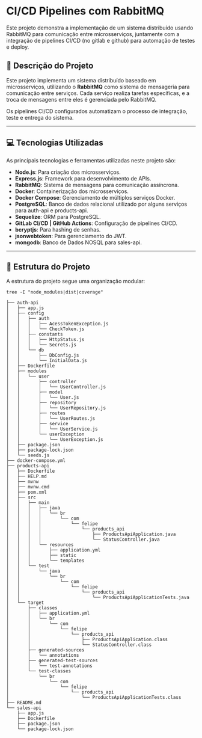 # CI/CD Pipelines com RabbitMQ

Este projeto demonstra a implementação de um sistema distribuído usando RabbitMQ para comunicação entre microsserviços, juntamente com a integração de pipelines CI/CD (no gitlab e github) para automação de testes e deploy.

## 📖 Descrição do Projeto

Este projeto implementa um sistema distribuído baseado em microsserviços, utilizando o **RabbitMQ** como sistema de mensageria para comunicação entre serviços. Cada serviço realiza tarefas específicas, e a troca de mensagens entre eles é gerenciada pelo RabbitMQ.

Os pipelines CI/CD configurados automatizam o processo de integração, teste e entrega do sistema.

---

## 💻 Tecnologias Utilizadas

As principais tecnologias e ferramentas utilizadas neste projeto são:

- **Node.js**: Para criação dos microsserviços.
- **Express.js**: Framework para desenvolvimento de APIs.
- **RabbitMQ**: Sistema de mensagens para comunicação assíncrona.
- **Docker**: Containerização dos microsserviços.
- **Docker Compose**: Gerenciamento de múltiplos serviços Docker.
- **PostgreSQL**: Banco de dados relacional utilizado por alguns serviços para auth-api e products-api.
- **Sequelize**: ORM para PostgreSQL.
- **GitLab CI/CD | GitHub Actions**: Configuração de pipelines CI/CD.
- **bcryptjs**: Para hashing de senhas.
- **jsonwebtoken**: Para gerenciamento do JWT.
- **mongodb**: Banco de Dados NOSQL para sales-api.

---

## 📂 Estrutura do Projeto

A estrutura do projeto segue uma organização modular:

```
tree -I "node_modules|dist|coverage"
```

```plaintext
├── auth-api
│   ├── app.js
│   ├── config
│   │   ├── auth
│   │   │   ├── AcessTokenException.js
│   │   │   └── CheckToken.js
│   │   ├── constants
│   │   │   ├── HttpStatus.js
│   │   │   └── Secrets.js
│   │   └── db
│   │       ├── DbConfig.js
│   │       └── InitialData.js
│   ├── Dockerfile
│   ├── modules
│   │   └── user
│   │       ├── controller
│   │       │   └── UserController.js
│   │       ├── model
│   │       │   └── User.js
│   │       ├── repository
│   │       │   └── UserRepository.js
│   │       ├── routes
│   │       │   └── UserRoutes.js
│   │       ├── service
│   │       │   └── UserService.js
│   │       └── userException
│   │           └── UserException.js
│   ├── package.json
│   ├── package-lock.json
│   └── seeds.js
├── docker-compose.yml
├── products-api
│   ├── Dockerfile
│   ├── HELP.md
│   ├── mvnw
│   ├── mvnw.cmd
│   ├── pom.xml
│   ├── src
│   │   ├── main
│   │   │   ├── java
│   │   │   │   └── br
│   │   │   │       └── com
│   │   │   │           └── felipe
│   │   │   │               └── products_api
│   │   │   │                   ├── ProductsApiApplication.java
│   │   │   │                   └── StatusController.java
│   │   │   └── resources
│   │   │       ├── application.yml
│   │   │       ├── static
│   │   │       └── templates
│   │   └── test
│   │       └── java
│   │           └── br
│   │               └── com
│   │                   └── felipe
│   │                       └── products_api
│   │                           └── ProductsApiApplicationTests.java
│   └── target
│       ├── classes
│       │   ├── application.yml
│       │   └── br
│       │       └── com
│       │           └── felipe
│       │               └── products_api
│       │                   ├── ProductsApiApplication.class
│       │                   └── StatusController.class
│       ├── generated-sources
│       │   └── annotations
│       ├── generated-test-sources
│       │   └── test-annotations
│       └── test-classes
│           └── br
│               └── com
│                   └── felipe
│                       └── products_api
│                           └── ProductsApiApplicationTests.class
├── README.md
└── sales-api
    ├── app.js
    ├── Dockerfile
    ├── package.json
    └── package-lock.json
